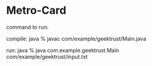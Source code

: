 # Metro-Card

command to run:

compile:
java % javac com/example/geektrust/Main.java  

run:
java % java com.example.geektrust.Main com/example/geektrust/input.txt




